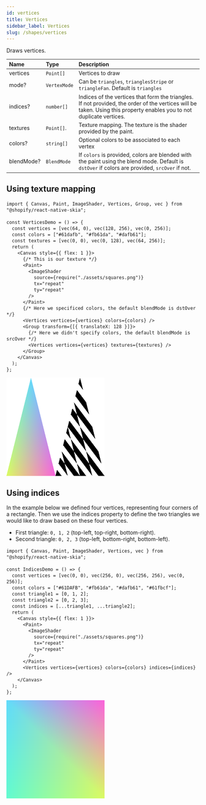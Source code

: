 ```yaml
---
id: vertices
title: Vertices
sidebar_label: Vertices
slug: /shapes/vertices
---
```


Draws vertices.

| Name       | Type         | Description              |
| :--------- | :----------- | :----------------------- |
| vertices   | `Point[]`    | Vertices to draw |
| mode?      | `VertexMode` | Can be `triangles`, `trianglesStripe` or `triangleFan`. Default is `triangles` |
| indices?   | `number[]`   | Indices of the vertices that form the triangles. If not provided, the order of the vertices will be taken. Using this property enables you to not duplicate vertices. |
| textures   | `Point[]`.   | Texture mapping. The texture is the shader provided by the paint. |
| colors?    | `string[]`   | Optional colors to be associated to each vertex |
| blendMode? | `BlendMode`  | If `colors` is provided, colors are blended with the paint using the blend mode. Default is `dstOver` if colors are provided, `srcOver` if not. |

## Using texture mapping

```tsx twoslash
import { Canvas, Paint, ImageShader, Vertices, Group, vec } from "@shopify/react-native-skia";

const VerticesDemo = () => {
  const vertices = [vec(64, 0), vec(128, 256), vec(0, 256)];
  const colors = ["#61dafb", "#fb61da", "#dafb61"];
  const textures = [vec(0, 0), vec(0, 128), vec(64, 256)];
  return (
    <Canvas style={{ flex: 1 }}>
      {/* This is our texture */}
      <Paint>
        <ImageShader
          source={require("./assets/squares.png")}
          tx="repeat"
          ty="repeat"
        />
      </Paint>
      {/* Here we specificed colors, the default blendMode is dstOver */}
      <Vertices vertices={vertices} colors={colors} />
      <Group transform={[{ translateX: 128 }]}>
        {/* Here we didn't specify colors, the default blendMode is srcOver */}
        <Vertices vertices={vertices} textures={textures} />
      </Group>
    </Canvas>
  );
};
```

![Texture Mapping](assets/vertices/textureMapping.png)

## Using indices

In the example below we defined four vertices, representing four corners of a rectangle.
Then we use the indices property to define the two triangles we would like to draw based on these four vertices.
* First triangle: `0, 1, 2` (top-left, top-right, bottom-right).
* Second triangle: `0, 2, 3` (top-left, bottom-right, bottom-left).

```tsx twoslash
import { Canvas, Paint, ImageShader, Vertices, vec } from "@shopify/react-native-skia";

const IndicesDemo = () => {
  const vertices = [vec(0, 0), vec(256, 0), vec(256, 256), vec(0, 256)];
  const colors = ["#61DAFB", "#fb61da", "#dafb61", "#61fbcf"];
  const triangle1 = [0, 1, 2];
  const triangle2 = [0, 2, 3];
  const indices = [...triangle1, ...triangle2];
  return (
    <Canvas style={{ flex: 1 }}>
      <Paint>
        <ImageShader
          source={require("./assets/squares.png")}
          tx="repeat"
          ty="repeat"
        />
      </Paint>
      <Vertices vertices={vertices} colors={colors} indices={indices} />
    </Canvas>
  );
};
```

![Indices](assets/vertices/indices.png)